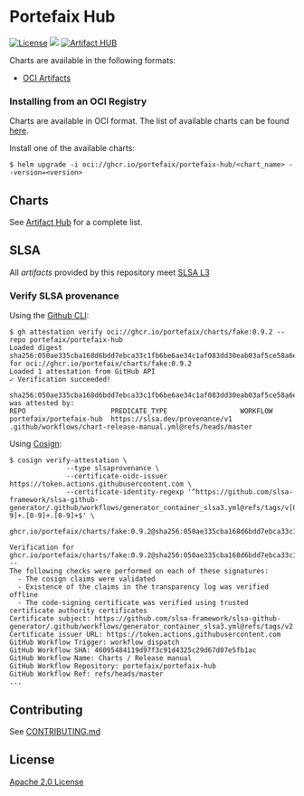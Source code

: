 # Portefaix Hub

[![License](https://img.shields.io/badge/License-Apache%202.0-blue.svg)](https://opensource.org/licenses/Apache-2.0)
[![](https://github.com/portefaix-hub/charts/workflows/Release%20Charts/badge.svg?branch=master)](https://github.com/portefaix-hub/charts/actions)
[![Artifact HUB](https://img.shields.io/endpoint?url=https://artifacthub.io/badge/repository/portefaix-hub)](https://artifacthub.io/packages/search?repo=portefaix-hub)

Charts are available in the following formats:

- [OCI Artifacts](https://helm.sh/docs/topics/registries/)

### Installing from an OCI Registry

Charts are available in OCI format. The list of available charts can be found [here](https://github.com/orgs/portefaix/packages).

Install one of the available charts:

```shell
$ helm upgrade -i oci://ghcr.io/portefaix/portefaix-hub/<chart_name> --version=<version>
```

## Charts

See [Artifact Hub](https://artifacthub.io/packages/search?repo=portefaix-hub) for a complete list.

## SLSA

All _artifacts_ provided by this repository meet [SLSA L3](https://slsa.dev/spec/v1.0/levels#build-l3)

### Verify SLSA provenance

Using the [Github CLI]():

```shell
$ gh attestation verify oci://ghcr.io/portefaix/charts/fake:0.9.2 --repo portefaix/portefaix-hub
Loaded digest sha256:050ae335cba168d6bdd7ebca33c1fb6be6ae34c1af083dd30eab03af5ce58a6e for oci://ghcr.io/portefaix/charts/fake:0.9.2
Loaded 1 attestation from GitHub API
✓ Verification succeeded!

sha256:050ae335cba168d6bdd7ebca33c1fb6be6ae34c1af083dd30eab03af5ce58a6e was attested by:
REPO                     PREDICATE_TYPE                  WORKFLOW
portefaix/portefaix-hub  https://slsa.dev/provenance/v1  .github/workflows/chart-release-manual.yml@refs/heads/master
```

Using [Cosign]():

```shell
$ cosign verify-attestation \
              --type slsaprovenance \
              --certificate-oidc-issuer https://token.actions.githubusercontent.com \
              --certificate-identity-regexp '^https://github.com/slsa-framework/slsa-github-generator/.github/workflows/generator_container_slsa3.yml@refs/tags/v[0-9]+.[0-9]+.[0-9]+$' \
              ghcr.io/portefaix/charts/fake:0.9.2@sha256:050ae335cba168d6bdd7ebca33c1fb6be6ae34c1af083dd30eab03af5ce58a6e

Verification for ghcr.io/portefaix/charts/fake:0.9.2@sha256:050ae335cba168d6bdd7ebca33c1fb6be6ae34c1af083dd30eab03af5ce58a6e --
The following checks were performed on each of these signatures:
  - The cosign claims were validated
  - Existence of the claims in the transparency log was verified offline
  - The code-signing certificate was verified using trusted certificate authority certificates
Certificate subject: https://github.com/slsa-framework/slsa-github-generator/.github/workflows/generator_container_slsa3.yml@refs/tags/v2.1.0
Certificate issuer URL: https://token.actions.githubusercontent.com
GitHub Workflow Trigger: workflow_dispatch
GitHub Workflow SHA: 46095484119d97f3c91d4325c29d67d07e5fb1ac
GitHub Workflow Name: Charts / Release manual
GitHub Workflow Repository: portefaix/portefaix-hub
GitHub Workflow Ref: refs/heads/master
...
```

## Contributing

See [CONTRIBUTING.md](./CONTRIBUTING.md)

## License

[Apache 2.0 License](./LICENSE)
